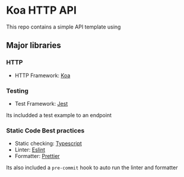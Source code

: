 # Koa HTTP API

This repo contains a simple API template using

## Major libraries

### HTTP

- HTTP Framework: [Koa](https://github.com/koajs/koa)

### Testing

- Test Framework: [Jest](https://jestjs.io/)

Its includded a test example to an endpoint

### Static Code Best practices

- Static checking: [Typescript](https://www.typescriptlang.org/)
- Linter: [Eslint](https://eslint.org/)
- Formatter: [Prettier](https://prettier.io/)

Its also included a `pre-commit` hook to auto run the linter and formatter

